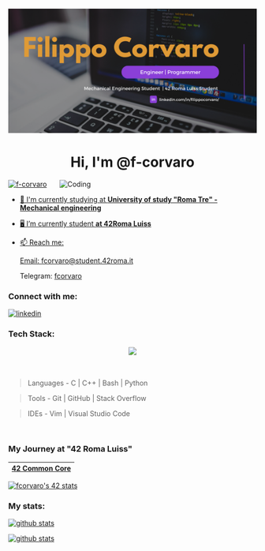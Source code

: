 [![Banner](https://github.com/f-corvaro/f-corvaro/blob/main/Banner.png)](https://github.com/f-corvaro)

<h1 align="center">Hi, I'm @f-corvaro </h1>

<a href="https://github.com/f-corvaro"><img align="right" alt="Coding" width="400" src="https://media0.giphy.com/media/qgQUggAC3Pfv687qPC/giphy.gif?cid=790b76113b436609d62942c29651694ad708c581098838a8&rid=giphy.gif&ct=g">

<a href="https://github.com/f-corvaro"><p align="left"> <img src="https://komarev.com/ghpvc/?username=f-corvaro&label=Profile%20views&color=e506bc&style=flat" alt="f-corvaro" /> </p>

- 🔧 I'm currently studying at **University of study "Roma Tre" - Mechanical engineering**

- 🖥 I’m currently student **at 42Roma Luiss**
 
- 📫 Reach me:

     Email: [fcorvaro@student.42roma.it](mailto:fcorvaro@student.42roma.it)
    
     Telegram: [fcorvaro](https://t.me/fcorvaro)
              
<h3 align="left">Connect with me:</h3>

  [![linkedin](https://skillicons.dev/icons?i=linkedin)](https://linkedin.com/in/f-corvaro/en?trk=public_profile_locale-url)
 

<h3 align="left">Tech Stack:</h3>

<p align="center">
  <a href="https://skillicons.dev">
    <img src="https://skillicons.dev/icons?i=bash,c,cpp,git,github,linux,py,raspberrypi,stackoverflow,vim,vscode" />
  </a>
</p>

<br>

>  Languages - C | C++ | Bash | Python

>  Tools - Git | GitHub | Stack Overflow

>  IDEs - Vim | Visual Studio Code

<br>

### My Journey at "42 Roma Luiss"
|  [**42 Common Core**](https://github.com/f-corvaro/42.common_core) |
| ------------------------------------------------------------------- |

[![fcorvaro's 42 stats](https://badge42.vercel.app/api/v2/clftrr31n000608jvhnng5zld/stats?cursusId=21&coalitionId=125)](https://profile.intra.42.fr/users/fcorvaro)


<h3 align="left">My stats:</h3>

 
[![github stats](https://github-readme-stats.vercel.app/api/top-langs?username=f-corvaro&show_icons=true&theme=dark&title_color=e506bc&text_color=ffffff&locale=en&layout=compact)](https://github.com/f-corvaro?tab=repositories)

[![github stats](https://github-readme-stats.vercel.app/api?username=f-corvaro&show_icons=true&theme=dark&title_color=e506bc&text_color=ffffff&locale=en)](https://github.com/f-corvaro?tab=repositories)


